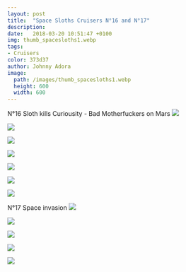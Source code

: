 ```yaml
---
layout: post
title:  "Space Sloths Cruisers N°16 and N°17"
description: 
date:   2018-03-20 10:51:47 +0100
img: thumb_spacesloths1.webp
tags: 
- Cruisers
color: 373d37
author: Johnny Adora
image:
  path: /images/thumb_spacesloths1.webp
  height: 600
  width: 600
---
```

N°16 Sloth kills Curiousity - Bad Motherfuckers on Mars
![]({{site.baseurl}}/images/spacesloths1.jpg)

![]({{site.baseurl}}/images/spacesloths2.jpg)

![]({{site.baseurl}}/images/spacesloths3.jpg)

![]({{site.baseurl}}/images/spacesloths4.jpg)

![]({{site.baseurl}}/images/spacesloths5.jpg)

![]({{site.baseurl}}/images/spacesloths6.jpg)

![]({{site.baseurl}}/images/spacesloths7.jpg)

N°17 Space invasion
![]({{site.baseurl}}/images/spacesloths8.jpg)

![]({{site.baseurl}}/images/spacesloths9.jpg)

![]({{site.baseurl}}/images/spacesloths10.jpg)

![]({{site.baseurl}}/images/spacesloths11.jpg)

![]({{site.baseurl}}/images/portfolio/flipbook-gallery-8.jpg)